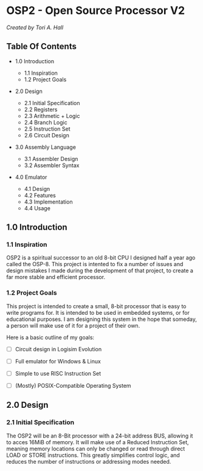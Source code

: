 # OSP2 - Open Source Processor V2
*Created by Tori A. Hall*

## Table Of Contents

- 1.0   Introduction
  - 1.1 Inspiration
  - 1.2 Project Goals

- 2.0   Design
  - 2.1 Initial Specification
  - 2.2 Registers
  - 2.3 Arithmetic + Logic
  - 2.4 Branch Logic
  - 2.5 Instruction Set
  - 2.6 Circuit Design
 
- 3.0   Assembly Language
  - 3.1 Assembler Design
  - 3.2 Assembler Syntax
 
- 4.0   Emulator
  - 4.1 Design
  - 4.2 Features
  - 4.3 Implementation
  - 4.4 Usage



## 1.0  Introduction

### 1.1  Inspiration

OSP2 is a spiritual successor to an old 8-bit CPU I 
designed half a year ago called the OSP-8. This project
is intented to fix a number of issues and design mistakes
I made during the development of that project, to create
a far more stable and efficient processor.

### 1.2  Project Goals

This project is intended to create a small, 8-bit 
processor that is easy to write programs for. It is intended
to be used in embedded systems, or for educational purposes.
I am designing this system in the hope that someday, a person
will make use of it for a project of their own.

Here is a basic outline of my goals:

  - [ ] Circuit design in Logisim Evolution
  - [ ] Full emulator for Windows & Linux
  - [ ] Simple to use RISC Instruction Set
  - [ ] (Mostly) POSIX-Compatible Operating System



## 2.0  Design

### 2.1  Initial Specification

The OSP2 will be an 8-Bit processor with a 24-bit address
BUS, allowing it to acces 16MiB of memory. It will make use of 
a Reduced Instruction Set, meaning memory locations can only be
changed or read through direct LOAD or STORE instructions. This
greatly simplifies control logic, and reduces the number of 
instructions or addressing modes needed.

